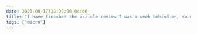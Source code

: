 ```yaml
---
date: 2021-09-17T21:27:00-04:00
title: "I have finished the article review I was a week behind on, so now I just need to tackle the two-weeks-late and six-weeks-late projects on my plate. After I get the course prep done that I was hoping to do yesterday."
tags: ["micro"]
---
```

